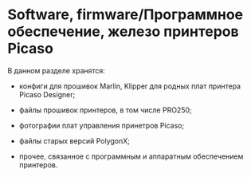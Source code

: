# Software, firmware/Программное обеспечение, железо принтеров Picaso

В данном разделе хранятся:

+ конфиги для прошивок Marlin, Klipper для родных плат принтера Picaso Designer;

+ файлы прошивок принтеров, в том числе PRO250;

+ фотографии плат управления принетров Picaso;

+ файлы старых версий PolygonX;

+ прочее, связанное с программным и аппаратным обеспечением принтеров.